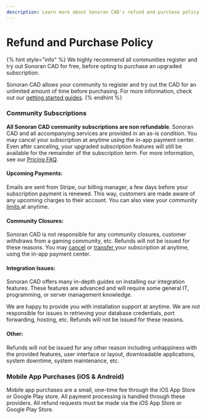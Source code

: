 ```yaml
---
description: Learn more about Sonoran CAD's refund and purchase policy.
---
```


# Refund and Purchase Policy

{% hint style="info" %}
We highly recommend all communities register and try out Sonoran CAD for free, before opting to purchase an upgraded subscription.  
  
Sonoran CAD allows your community to register and try out the CAD for an unlimited amount of time before purchasing. For more information, check out our [getting started guides](../../tutorials/getting-started/).
{% endhint %}

### Community Subscriptions

**All Sonoran CAD community subscriptions are non refundable**. Sonoran CAD and all accompanying services are provided in an as-is condition. You may cancel your subscription at anytime using the in-app payment center. Even after canceling, your upgraded subscription features will still be available for the remainder of the subscription term. For more information, see our [Pricing FAQ](../../pricing/faq/).

#### Upcoming Payments:

Emails are sent from Stripe, our billing manager, a few days before your subscription payment is renewed. This way, customers are made aware of any upcoming charges to their account. You can also view your community [limits ](../../tutorials/getting-started/view-your-limits.md)at anytime.

#### Community Closures:

Sonoran CAD is not responsible for any community closures, customer withdraws from a gaming community, etc. Refunds will not be issued for these reasons. You may [cancel](../../pricing/faq/create-and-manage-a-subscription.md#manage-an-existing-subscription) or [transfer ](../../pricing/faq/create-and-manage-a-subscription.md#migrate-a-subscription-to-another-community)your subscription at anytime, using the in-app payment center.

#### Integration Issues:

Sonoran CAD offers many in-depth guides on installing our integration features. These features are advanced and will require some general IT, programming, or server management knowledge.

We are happy to provide you with installation support at anytime. We are not responsible for issues in retrieving your database credentials, port forwarding, hosting, etc. Refunds will not be issued for these reasons.

#### Other:

Refunds will not be issued for any other reason including unhappiness with the provided features, user interface or layout, downloadable applications, system downtime, system maintenance, etc.

### Mobile App Purchases \(iOS & Android\)

Mobile app purchases are a small, one-time fee through the iOS App Store or Google Play store. All payment processing is handled through these providers. All refund requests must be made via the iOS App Store or Google Play Store.

